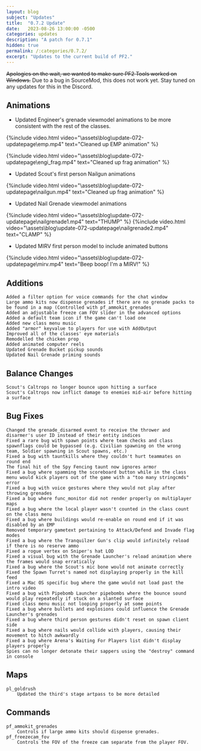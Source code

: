 ```yaml
---
layout: blog
subject: "Updates"
title:  "0.7.2 Update"
date:   2023-08-26 13:00:00 -0500
categories: updates
description: "A patch for 0.7.1"
hidden: true
permalink: /:categories/0.7.2/ 
excerpt: "Updates to the current build of PF2."
---
```


~~Apologies on the wait, we wanted to make sure PF2 Tools worked on Windows.~~ Due to a bug in SourceMod, this does not work yet. Stay tuned on any updates for this in the Discord.

## Animations
- Updated Engineer's grenade viewmodel animations to be more consistent with the rest of the classes.

{%include video.html video="\assets\blog\update-072-updatepage\emp.mp4" text="Cleaned up EMP animation" %}

{%include video.html video="\assets\blog\update-072-updatepage\engi_frag.mp4" text="Cleaned up frag animation" %}

- Updated Scout's first person Nailgun animations

{%include video.html video="\assets\blog\update-072-updatepage\nailgun.mp4" text="Cleaned up frag animation" %}

- Updated Nail Grenade viewmodel animations

{%include video.html video="\assets\blog\update-072-updatepage\nailgrenade1.mp4" text="THUMP" %}
{%include video.html video="\assets\blog\update-072-updatepage\nailgrenade2.mp4" text="CLAMP" %}

- Updated MIRV first person model to include animated buttons

{%include video.html video="\assets\blog\update-072-updatepage\mirv.mp4" text="Beep boop! I'm a MIRV!" %}



## Additions
	Added a filter option for voice commands for the chat window
	Large ammo kits now dispense grenades if there are no grenade packs to be found in a map (Controlled with pf_ammokit_grenades
	Added an adjustable freeze cam FOV slider in the advanced options
	Added a default team icon if the game can't load one
	Added new class menu music
	Added "armor" keyvalue to players for use with AddOutput
	Improved all of the classes' eye materials
	Remodelled the chicken prop
	Added animated computer reels
 	Updated Grenade Bucket pickup sounds
	Updated Nail Grenade priming sounds
	
## Balance Changes
	Scout's Caltrops no longer bounce upon hitting a surface
	Scout's Caltrops now inflict damage to enemies mid-air before hitting a surface
	
## Bug Fixes
	Changed the grenade_disarmed event to receive the thrower and disarmer's user ID instead of their entity indices
	Fixed a rare bug with spawn points where team checks and class spawnflags could be bypassed (e.g. Civilian spawning on the wrong team, Soldier spawning in Scout spawns, etc.)
	Fixed a bug with tauntkills where they couldn't hurt teammates on round end
	The final hit of the Spy Fencing taunt now ignores armor 
	Fixed a bug where spamming the scoreboard button while in the class menu would kick players out of the game with a "too many stringcmds" error
	Fixed a bug with voice gestures where they would not play after throwing grenades
	Fixed a bug where func_monitor did not render properly on multiplayer maps
	Fixed a bug where the local player wasn't counted in the class count on the class menu
	Fixed a bug where buildings would re-enable on round end if it was disabled by an EMP
	Removed temporary gametext pertaining to Attack/Defend and Invade flag modes
	Fixed a bug where the Tranquilzer Gun's clip would infinitely reload if there is no reserve ammo
	Fixed a rogue vertex on Sniper's hat LOD
	Fixed a visual bug with the Grenade Launcher's reload animation where the frames would snap erratically
	Fixed a bug where the Scout's mic bone would not animate correctly
	Fixed the Spawn Turret's named not displaying properly in the kill feed
	Fixed a Mac OS specific bug where the game would not load past the intro video
	Fixed a bug with Pipebomb Launcher pipebombs where the bounce sound would play repeatedly if stuck on a slanted surface
	Fixed class menu music not looping properly at some points
	Fixed a bug where bullets and explosions could influence the Grenade Launcher's grenades
	Fixed a bug where third person gestures didn't reset on spawn client side
	Fixed a bug where nails would collide with players, causing their movement to hitch awkwardly
	Fixed a bug where Arena's Waiting For Players list didn't display players properly
	Spies can no longer detonate their sappers using the "destroy" command in console

## Maps
	pl_goldrush
		Updated the third's stage artpass to be more detailed
		
## Commands
	pf_ammokit_grenades
		Controls if large ammo kits should dispense grenades.
	pf_freezecam_fov
		Controls the FOV of the freeze cam separate from the player FOV.